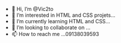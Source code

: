 - 👋 Hi, I’m @Vic2to
- 👀 I’m interested in HTML and CSS projets...
- 🌱 I’m currently learning HTML and CSS...
- 💞️ I’m looking to collaborate on ...
- 📫 How to reach me ...09138039593

<!---
Vic2to/Vic2to is a ✨ special ✨ repository because its `README.md` (this file) appears on your GitHub profile.
You can click the Preview link to take a look at your changes.
--->

